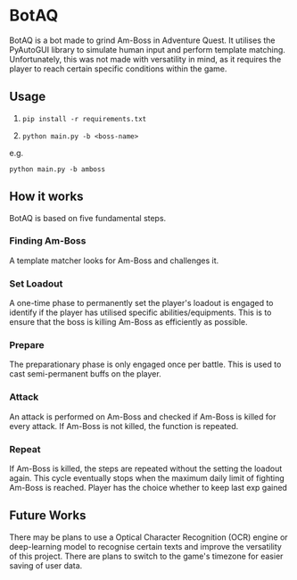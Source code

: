 # BotAQ
BotAQ is a bot made to grind Am-Boss in Adventure Quest. It utilises the PyAutoGUI library to simulate human input and perform template matching. Unfortunately, this was not made with versatility in mind, as it requires the player to reach certain specific conditions within the game. 

## Usage
1. `pip install -r requirements.txt`

2. `python main.py -b <boss-name>`

e.g. 
```
python main.py -b amboss
```

## How it works
BotAQ is based on five fundamental steps.

### Finding Am-Boss
A template matcher looks for Am-Boss and challenges it.

### Set Loadout
A one-time phase to permanently set the player's loadout is engaged to identify if the player has utilised specific abilities/equipments. This is to ensure that the boss is killing Am-Boss as efficiently as possible.

### Prepare
The preparationary phase is only engaged once per battle. This is used to cast semi-permanent buffs on the player.

### Attack
An attack is performed on Am-Boss and checked if Am-Boss is killed for every attack. If Am-Boss is not killed, the function is repeated.

### Repeat
If Am-Boss is killed, the steps are repeated without the setting the loadout again. This cycle eventually stops when the maximum daily limit of fighting Am-Boss is reached. Player has the choice whether to keep last exp gained

## Future Works
There may be plans to use a Optical Character Recognition (OCR) engine or deep-learning model to recognise certain texts and improve the versatility of this project. There are plans to switch to the game's timezone for easier saving of user data.
